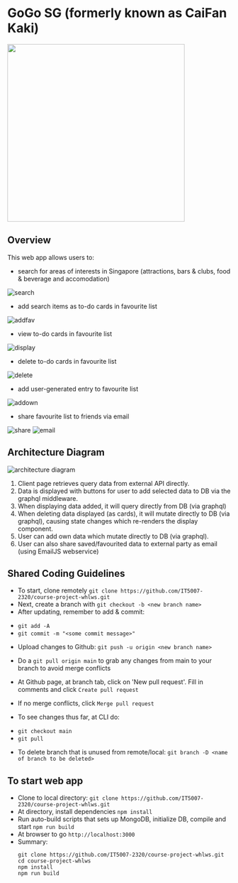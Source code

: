 ﻿# GoGo SG (formerly known as CaiFan Kaki)

<img src="https://github.com/IT5007-2320/course-project-whlws/blob/main/ui/src/assets/Homepage.png" width="400">

## Overview
This web app allows users to:
* search for areas of interests in Singapore (attractions, bars & clubs, food & beverage and  accomodation)

![search](https://github.com/IT5007-2320/course-project-whlws/blob/main/ui/src/assets/Search.png)

* add search items as to-do cards in favourite list

![addfav](https://github.com/IT5007-2320/course-project-whlws/blob/main/ui/src/assets/Addfav.png)

* view to-do cards in favourite list

![display](https://github.com/IT5007-2320/course-project-whlws/blob/main/ui/src/assets/Display.png)

* delete to-do cards in favourite list

![delete](https://github.com/IT5007-2320/course-project-whlws/blob/main/ui/src/assets/Delete.png)

* add user-generated entry to favourite list

![addown](https://github.com/IT5007-2320/course-project-whlws/blob/main/ui/src/assets/Addown.png)

* share favourite list to friends via email

![share](https://github.com/IT5007-2320/course-project-whlws/blob/main/ui/src/assets/Shared.png)
![email](https://github.com/IT5007-2320/course-project-whlws/blob/main/ui/src/assets/Email.png)

## Architecture Diagram
![architecture diagram](https://github.com/IT5007-2320/course-project-whlws/blob/main/ui/src/assets/gogosgv2.png)
1. Client page retrieves query data from external API directly.
2. Data is displayed with buttons for user to add selected data to DB via the graphql middleware.
3. When displaying data added, it will query directly from DB (via graphql)
4. When deleting data displayed (as cards), it will mutate directly to DB (via graphql), causing state changes which re-renders the display component.
5. User can add own data which mutate directly to DB (via graphql).
6. User can also share saved/favourited data to external party as email (using EmailJS webservice)  

## Shared Coding Guidelines
* To start, clone remotely ```git clone https://github.com/IT5007-2320/course-project-whlws.git```
* Next, create a branch with ```git checkout -b <new branch name>```
* After updating, remember to add & commit:
- ```git add -A``` 
- ``git commit -m "<some commit message>"``
* Upload changes to Github: ``git push -u origin <new branch name>``
* Do a ``git pull origin main`` to grab any changes from main to your branch to avoid merge conflicts
* At Github page, at branch tab, click on 'New pull request'. Fill in comments and click ``Create pull request``
* If no merge conflicts, click ``Merge pull request``

* To see changes thus far, at CLI do:
- ``git checkout main``
- ``git pull``
* To delete branch that is unused from remote/local: ``git branch -D <name of branch to be deleted>``

## To start web app
* Clone to local directory: ``git clone https://github.com/IT5007-2320/course-project-whlws.git``
* At directory, install dependencies ``npm install``
* Run auto-build scripts that sets up MongoDB, initialize DB, compile and start ``npm run build``
* At browser to go ``http://localhost:3000``
* Summary:
  ```shell
  git clone https://github.com/IT5007-2320/course-project-whlws.git
  cd course-project-whlws
  npm install
  npm run build
  ```




